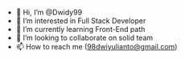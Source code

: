 - 👋 Hi, I’m @Dwidy99
- 👀 I’m interested in Full Stack Developer
- 🌱 I’m currently learning Front-End path
- 💞️ I’m looking to collaborate on solid team
- 📫 How to reach me (98dwiyulianto@gmail.com)

<!---
Dwidy99/Dwidy99 is a ✨ special ✨ repository because its `README.md` (this file) appears on your GitHub profile.
You can click the Preview link to take a look at your changes.
--->
